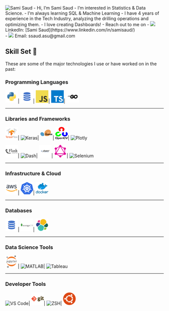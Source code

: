 <!-- Custom PNG for your name -->
<img src="path_to_your_name_image.png" alt="Sami Saud" width="200" />
- Hi, I’m Sami Saud
- I’m interested in Statistics & Data Science.
- I’m always learning SQL & Machine Learning
- I have 4 years of experience in the Tech Industry, analyzing the drilling operations and optimizing them. 
- I love creating Dashboards!
- Reach out to me on 
    - <img width="17" src="https://i.stack.imgur.com/gVE0j.png"> LinkedIn: [Sami Saud](https://www.linkedin.com/in/samisaud/) <br>
    - <img width="17" src="https://camo.githubusercontent.com/a6d8a862aecb6411e963408e9b3c7666ab357cdfecc14a3a13645eb489688cc8/68747470733a2f2f6564656e742e6769746875622e696f2f537570657254696e7949636f6e732f696d616765732f7376672f676d61696c5f6f6c642e737667"> Email: ssaud.asu@gmail.com



## Skill Set 💪

These are some of the major technologies I use or have worked on in the past:

### Programming Languages

<img title="Python" alt="Python" width="40px" src="https://raw.githubusercontent.com/github/explore/master/topics/python/python.png" />|
<img alt="SQL" title="SQL" width="40px" src="https://raw.githubusercontent.com/github/explore/master/topics/sql/sql.png">|
<img title="JavaScript" alt="JS" width="40px" src="https://raw.githubusercontent.com/github/explore/master/topics/javascript/javascript.png">|
<img title="Typescript" alt="Typescript" width="40px" src="https://raw.githubusercontent.com/github/explore/main/topics/typescript/typescript.png">|
<img title="Go" alt="Go" width="40px" src="https://raw.githubusercontent.com/github/explore/main/topics/go/go.png">

---

### Libraries and Frameworks

<img title="TensorFlow" alt="TensorFlow" width="40px" src="https://raw.githubusercontent.com/github/explore/master/topics/tensorflow/tensorflow.png">|
<img title="Keras" alt="Keras" width="40px" src="https://upload.wikimedia.org/wikipedia/commons/thumb/a/ae/Keras_logo.svg/240px-Keras_logo.svg.png">|
<img title="Scikit-Learn" alt="Scikit Learn" width="40px" src="https://raw.githubusercontent.com/github/explore/master/topics/scikit-learn/scikit-learn.png">|
<img title="OpenCV" alt="OpenCV" width="40px" src="https://raw.githubusercontent.com/github/explore/master/topics/opencv/opencv.png">|
<img title="Plotly" alt="Plotly" width="40px" src="https://www.vectorlogo.zone/logos/plot_ly/plot_ly-icon.svg">

<img title="Flask" alt="Flask" width="40px" src="https://raw.githubusercontent.com/github/explore/master/topics/flask/flask.png">|
<img title="Dash" alt="Dash" width="40px" src="https://s3-ap-southeast-1.amazonaws.com/homepage-media/wp-content/uploads/2022/01/14084051/python_dash.png">|
<img title="jQuery" alt="jQuery" width="40px" src="https://raw.githubusercontent.com/github/explore/master/topics/jquery/jquery.png">|
<img title="GraphQL" alt="GraphQL" width="40px" src="https://raw.githubusercontent.com/github/explore/master/topics/graphql/graphql.png">|
<img title="Selenium" alt="Selenium" width="40px" src="https://img.icons8.com/color/48/000000/selenium-test-automation.png">

---

### Infrastructure & Cloud

<img title="AWS" alt="AWS" width="40px" src="https://raw.githubusercontent.com/github/explore/main/topics/aws/aws.png">|
<img title="Kubernetes" alt="Kubernetes" width="40px" src="https://raw.githubusercontent.com/github/explore/main/topics/kubernetes/kubernetes.png">|
<img title="Docker" alt="Docker" width="40px" src="https://raw.githubusercontent.com/github/explore/master/topics/docker/docker.png">  

---

### Databases

<img title="SQL" alt="SQL" width="40px" src="https://raw.githubusercontent.com/github/explore/master/topics/sql/sql.png">|
<img title="MongoDB" alt="MongoDB" width="40px" src="https://raw.githubusercontent.com/github/explore/master/topics/mongodb/mongodb.png">|
<img title="ElasticSearch" alt="ElasticSearch" width="40px" src="https://raw.githubusercontent.com/github/explore/master/topics/elasticsearch/elasticsearch.png">  

---

### Data Science Tools

<img title="Jupyter" alt="Jupyter Notebook" width="40px" src="https://raw.githubusercontent.com/github/explore/master/topics/jupyter-notebook/jupyter-notebook.png">|
<img title="MATLAB" alt="MATLAB" width="40px" src="https://upload.wikimedia.org/wikipedia/commons/2/21/Matlab_Logo.png">|
<img title="Tableau" alt="Tableau" width="40px" src="https://w7.pngwing.com/pngs/674/247/png-transparent-tableau-software-computer-software-data-visualization-nyse-data-business-intelligence-software-software-company-symmetry-cross-thumbnail.png">

---

### Developer Tools

<img title="VS Code" alt="VS Code" width="40px" src="https://img.icons8.com/fluent/48/000000/visual-studio-code-2019.png">|
<img title="git" alt="git" width="40px" src="https://raw.githubusercontent.com/github/explore/master/topics/git/git.png">|
<img title="ZSH" alt="ZSH" width="40px" src="https://s3.amazonaws.com/ohmyzsh/oh-my-zsh-logo.png">|
<img title="Ubuntu" alt="Ubuntu" width="40px" src="https://raw.githubusercontent.com/github/explore/master/topics/ubuntu/ubuntu.png">
